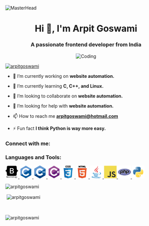 ![MasterHead](https://images.unsplash.com/photo-1548678967-f1aec58f6fb2?ixlib=rb-4.0.3&ixid=M3wxMjA3fDB8MHxwaG90by1wYWdlfHx8fGVufDB8fHx8fA%3D%3D&auto=format&fit=crop&w=1032&q=80)

<h1 align="center">Hi 👋, I'm Arpit Goswami</h1>
<h3 align="center">A passionate frontend developer from India</h3>

<center><img align="center" alt="Coding" width="400" src="https://cdn.dribbble.com/users/1059583/screenshots/4171367/coding-freak.gif"></center>



<p align="left"> <a href="https://github.com/ryo-ma/github-profile-trophy"><img src="https://github-profile-trophy.vercel.app/?username=arpitgoswami" alt="arpitgoswami" /></a> </p>

- 🔭 I’m currently working on **website automation.**

- 🌱 I’m currently learning **C, C++, and Linux.**

- 👯 I’m looking to collaborate on **website automation.**

- 🤝 I’m looking for help with **website automation.**

- 📫 How to reach me **arpitgoswami@hotmail.com**

- ⚡ Fun fact **I think Python is way more easy.**

<h3 align="left">Connect with me:</h3>
<p align="left">
</p>

<h3 align="left">Languages and Tools:</h3>
<p align="left"> <a href="https://getbootstrap.com" target="_blank" rel="noreferrer"> <img src="https://raw.githubusercontent.com/devicons/devicon/master/icons/bootstrap/bootstrap-plain-wordmark.svg" alt="bootstrap" width="40" height="40"/> </a> <a href="https://www.cprogramming.com/" target="_blank" rel="noreferrer"> <img src="https://raw.githubusercontent.com/devicons/devicon/master/icons/c/c-original.svg" alt="c" width="40" height="40"/> </a> <a href="https://www.w3schools.com/cpp/" target="_blank" rel="noreferrer"> <img src="https://raw.githubusercontent.com/devicons/devicon/master/icons/cplusplus/cplusplus-original.svg" alt="cplusplus" width="40" height="40"/> </a> <a href="https://www.w3schools.com/cs/" target="_blank" rel="noreferrer"> <img src="https://raw.githubusercontent.com/devicons/devicon/master/icons/csharp/csharp-original.svg" alt="csharp" width="40" height="40"/> </a> <a href="https://www.w3schools.com/css/" target="_blank" rel="noreferrer"> <img src="https://raw.githubusercontent.com/devicons/devicon/master/icons/css3/css3-original-wordmark.svg" alt="css3" width="40" height="40"/> </a> <a href="https://www.w3.org/html/" target="_blank" rel="noreferrer"> <img src="https://raw.githubusercontent.com/devicons/devicon/master/icons/html5/html5-original-wordmark.svg" alt="html5" width="40" height="40"/> </a> <a href="https://www.java.com" target="_blank" rel="noreferrer"> <img src="https://raw.githubusercontent.com/devicons/devicon/master/icons/java/java-original.svg" alt="java" width="40" height="40"/> </a> <a href="https://developer.mozilla.org/en-US/docs/Web/JavaScript" target="_blank" rel="noreferrer"> <img src="https://raw.githubusercontent.com/devicons/devicon/master/icons/javascript/javascript-original.svg" alt="javascript" width="40" height="40"/> </a> <a href="https://www.php.net" target="_blank" rel="noreferrer"> <img src="https://raw.githubusercontent.com/devicons/devicon/master/icons/php/php-original.svg" alt="php" width="40" height="40"/> </a> <a href="https://www.python.org" target="_blank" rel="noreferrer"> <img src="https://raw.githubusercontent.com/devicons/devicon/master/icons/python/python-original.svg" alt="python" width="40" height="40"/> </a> </p>

<p><img align="left" src="https://github-readme-stats.vercel.app/api/top-langs?username=arpitgoswami&show_icons=true&locale=en&layout=compact" alt="arpitgoswami" /></p>

<br>

<p>&nbsp;<img align="center" src="https://github-readme-stats.vercel.app/api?username=arpitgoswami&show_icons=true&locale=en" alt="arpitgoswami" /></p>

<br>

<p><img align="center" src="https://github-readme-streak-stats.herokuapp.com/?user=arpitgoswami&" alt="arpitgoswami" /></p>
